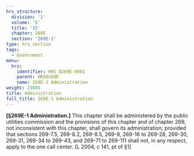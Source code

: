 ```yaml
---
hrs_structure:
  division: '1'
  volume: '5'
  title: '15'
  chapter: 269E
  section: '269E-1'
type: hrs_section
tags:
  - Government
menu:
  hrs:
    identifier: HRS_0269E-0001
    parent: HRS0269E
    name: 269E-1 Administration
weight: 23005
title: Administration
full_title: 269E-1 Administration
---
```

**[§269E-1 Administration.]** This chapter shall be administered by the public utilities commission and the provisions of this chapter and of chapter 269, not inconsistent with this chapter, shall govern its administration; provided that sections 269-7.5, 269-8.2, 269-8.5, 269-9, 269-16 to 269-28, 269-30, 269-31, 269-34 to 269-43, and 269-71 to 269-111 shall not, in any respect, apply to the one call center. [L 2004, c 141, pt of §1]